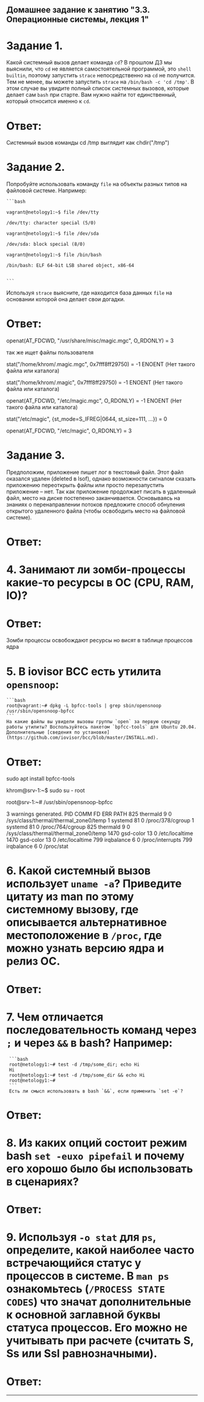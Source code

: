 ## Домашнее задание к занятию "3.3. Операционные системы, лекция 1"

# Задание 1.
Какой системный вызов делает команда `cd`? В прошлом ДЗ мы выяснили, что `cd` не является самостоятельной  программой, это `shell builtin`, поэтому запустить `strace` непосредственно на `cd` не получится. Тем не менее, вы можете запустить `strace` на `/bin/bash -c 'cd /tmp'`. В этом случае вы увидите полный список системных вызовов, которые делает сам `bash` при старте. Вам нужно найти тот единственный, который относится именно к `cd`.

# Ответ:

Системный вызов команды cd /tmp  выглядит как chdir("/tmp") 


# Задание 2.

Попробуйте использовать команду `file` на объекты разных типов на файловой системе. Например:

    ```bash

    vagrant@netology1:~$ file /dev/tty

    /dev/tty: character special (5/0)

    vagrant@netology1:~$ file /dev/sda

    /dev/sda: block special (8/0)

    vagrant@netology1:~$ file /bin/bash

    /bin/bash: ELF 64-bit LSB shared object, x86-64


    ```
Используя `strace` выясните, где находится база данных `file` на основании которой она делает свои догадки.

# Ответ:

openat(AT_FDCWD, "/usr/share/misc/magic.mgc", O_RDONLY) = 3

так же ищет файлы пользователя

stat("/home/khrom/.magic.mgc", 0x7fff8ff29750) = -1 ENOENT (Нет такого файла или каталога)

stat("/home/khrom/.magic", 0x7fff8ff29750) = -1 ENOENT (Нет такого файла или каталога)

openat(AT_FDCWD, "/etc/magic.mgc", O_RDONLY) = -1 ENOENT (Нет такого файла или каталога)

stat("/etc/magic", {st_mode=S_IFREG|0644, st_size=111, ...}) = 0

openat(AT_FDCWD, "/etc/magic", O_RDONLY) = 3




# Задание 3. 
Предположим, приложение пишет лог в текстовый файл. Этот файл оказался удален (deleted в lsof), однако возможности сигналом сказать приложению переоткрыть файлы или просто перезапустить приложение – нет. Так как приложение продолжает писать в удаленный файл, место на диске постепенно заканчивается. Основываясь на знаниях о перенаправлении потоков предложите способ обнуления открытого удаленного файла (чтобы освободить место на файловой системе).

# Ответ:




# 4. Занимают ли зомби-процессы какие-то ресурсы в ОС (CPU, RAM, IO)?


# Ответ:
Зомби процессы освобождают ресурсы но висят в таблице процессов ядра



# 5. В iovisor BCC есть утилита `opensnoop`:
    ```bash
    root@vagrant:~# dpkg -L bpfcc-tools | grep sbin/opensnoop
    /usr/sbin/opensnoop-bpfcc
    ```
    На какие файлы вы увидели вызовы группы `open` за первую секунду работы утилиты? Воспользуйтесь пакетом `bpfcc-tools` для Ubuntu 20.04. Дополнительные [сведения по установке](https://github.com/iovisor/bcc/blob/master/INSTALL.md).



# Ответ:

sudo apt install bpfcc-tools

khrom@srv-1:~$ sudo su - root

root@srv-1:~#  /usr/sbin/opensnoop-bpfcc

3 warnings generated.
PID    COMM               FD ERR PATH
825    thermald            9   0 /sys/class/thermal/thermal_zone0/temp
1      systemd            81   0 /proc/378/cgroup
1      systemd            81   0 /proc/764/cgroup
825    thermald            9   0 /sys/class/thermal/thermal_zone0/temp
1470   gsd-color          13   0 /etc/localtime
1470   gsd-color          13   0 /etc/localtime
799    irqbalance          6   0 /proc/interrupts
799    irqbalance          6   0 /proc/stat



# 6. Какой системный вызов использует `uname -a`? Приведите цитату из man по этому системному вызову, где описывается альтернативное местоположение в `/proc`, где можно узнать версию ядра и релиз ОС.

# Ответ:


# 7. Чем отличается последовательность команд через `;` и через `&&` в bash? Например:

     ```bash
     root@netology1:~# test -d /tmp/some_dir; echo Hi
     Hi
     root@netology1:~# test -d /tmp/some_dir && echo Hi
     root@netology1:~#
     ```
     Есть ли смысл использовать в bash `&&`, если применить `set -e`?

# Ответ:


# 8. Из каких опций состоит режим bash `set -euxo pipefail` и почему его хорошо было бы использовать в сценариях?

# Ответ:


# 9. Используя `-o stat` для `ps`, определите, какой наиболее часто встречающийся статус у процессов в системе. В `man ps` ознакомьтесь (`/PROCESS STATE CODES`) что значат дополнительные к основной заглавной буквы статуса процессов. Его можно не учитывать при расчете (считать S, Ss или Ssl равнозначными).


# Ответ:

 
 ---
